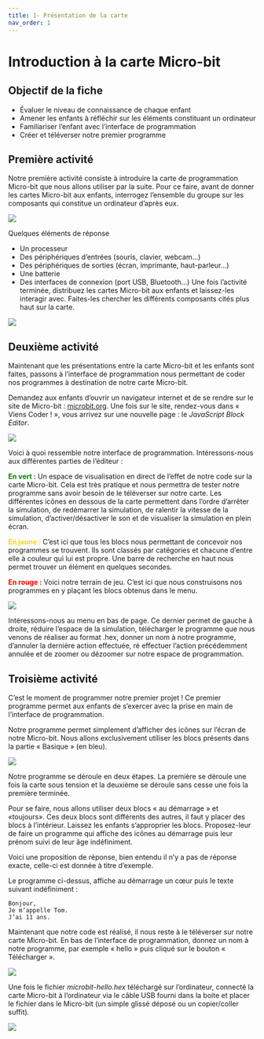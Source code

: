 ```yaml
---
title: 1- Présentation de la carte
nav_order: 1
---
```


# Introduction à la carte Micro-bit

## Objectif de la fiche

* Évaluer le niveau de connaissance de chaque enfant
* Amener les enfants à réfléchir sur les éléments constituant un ordinateur
* Familiariser l’enfant avec l’interface de programmation
* Créer et téléverser notre premier programme

## Première activité

Notre première activité consiste à introduire la carte de programmation Micro-bit que nous allons utiliser par la suite. Pour ce faire, avant de donner les cartes Micro-bit aux enfants, interrogez l’ensemble du groupe sur les composants qui constitue un ordinateur d’après eux.

<img src="https://github.com/serresebastien/MicroBit/blob/master/img/introduction/01.png?raw=true">
                     
Quelques éléments de réponse
* Un processeur
* Des périphériques d’entrées (souris, clavier, webcam...)
* Des périphériques de sorties (écran, imprimante, haut-parleur...)
* Une batterie
* Des interfaces de connexion (port USB, Bluetooth...)
Une fois l’activité terminée, distribuez les cartes Micro-bit aux enfants et laissez-les interagir avec. Faites-les chercher les différents composants cités plus haut sur la carte.

<img src="https://github.com/serresebastien/MicroBit/blob/master/img/introduction/02.png?raw=true">

## Deuxième activité

Maintenant que les présentations entre la carte Micro-bit et les enfants sont faites, passons à l’interface de programmation nous permettant de coder nos programmes à destination de notre carte Micro-bit.

Demandez aux enfants d’ouvrir un navigateur internet et de se rendre sur le site de Micro-bit : [microbit.org](https://microbit.org/). Une fois sur le site, rendez-vous dans « Viens Coder ! », vous arrivez sur une nouvelle page : le *JavaScript Block Editor*.

<img src="https://github.com/serresebastien/MicroBit/blob/master/img/introduction/03.png?raw=true">

Voici à quoi ressemble notre interface de programmation. Intéressons-nous aux différentes parties de l’éditeur :

<span style="color:green; font-weight:bold">En vert :</span> Un espace de visualisation en direct de l’effet de notre code sur la carte Micro-bit. Cela est très pratique et nous permettra de tester notre programme sans avoir besoin de le téléverser sur notre carte.
Les différentes icônes en dessous de la carte permettent dans l’ordre d’arrêter la simulation, de redémarrer la simulation, de ralentir la vitesse de la simulation, d’activer/désactiver le son et de visualiser la simulation en plein écran.

<span style="color:gold">**En jaune :**</span> C’est ici que tous les blocs nous permettant de concevoir nos programmes se trouvent. Ils sont classés par catégories et chacune d’entre elle à couleur qui lui est propre. Une barre de recherche en haut nous permet trouver un élément en quelques secondes.

<span style="color:red">**En rouge :**</span> Voici notre terrain de jeu. C’est ici que nous construisons nos programmes en y plaçant les blocs obtenus dans le menu. 

<img src="https://github.com/serresebastien/MicroBit/blob/master/img/introduction/04.png?raw=true">

Intéressons-nous au menu en bas de page. Ce dernier permet de gauche à droite, réduire l’espace de la simulation, télécharger le programme que nous venons de réaliser au format .hex, donner un nom à notre programme, d’annuler la dernière action effectuée, ré effectuer l’action précédemment annulée et de zoomer ou dézoomer sur notre espace de programmation.

## Troisième activité

C’est le moment de programmer notre premier projet ! Ce premier programme permet aux enfants de s’exercer avec la prise en main de l’interface de programmation.

Notre programme permet simplement d’afficher des icônes sur l’écran de notre Micro-bit. Nous allons exclusivement utiliser les blocs présents dans la partie « Basique » (en bleu).

<img src="https://github.com/serresebastien/MicroBit/blob/master/img/introduction/05.png?raw=true">

Notre programme se déroule en deux étapes. La première se déroule une fois la carte sous tension et la deuxième se déroule sans cesse une fois la première terminée.

Pour se faire, nous allons utiliser deux blocs « au démarrage » et «toujours». Ces deux blocs sont différents des autres, il faut y placer des blocs à l’intérieur.
Laissez les enfants s’approprier les blocs. Proposez-leur de faire un programme qui affiche des icônes au démarrage puis leur prénom suivi de leur âge indéfiniment.

Voici une proposition de réponse, bien entendu il n’y a pas de réponse exacte, celle-ci est donnée à titre d’exemple.

Le programme ci-dessus, affiche au démarrage un cœur puis le texte suivant indéfiniment :
```
Bonjour,
Je m’appelle Tom.
J’ai 11 ans.
```
Maintenant que notre code est réalisé, il nous reste à le téléverser sur notre carte Micro-bit. En bas de l’interface de programmation, donnez un nom à notre programme, par exemple « hello » puis cliqué sur le bouton « Télécharger ».

<img src="https://github.com/serresebastien/MicroBit/blob/master/img/introduction/06.png?raw=true">

Une fois le fichier *microbit-hello.hex* téléchargé sur l’ordinateur, connecté la carte Micro-bit à l’ordinateur via le câble USB fourni dans la boite et placer le fichier dans le Micro-bit (un simple glissé déposé ou un copier/coller suffit).

<img src="https://github.com/serresebastien/MicroBit/blob/master/img/introduction/07.png?raw=true">
